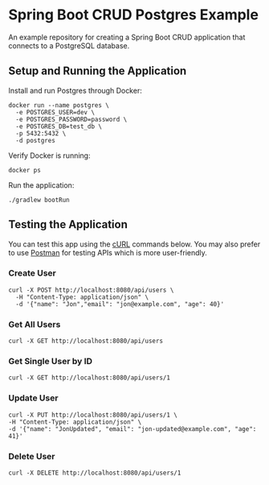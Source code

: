 # Spring Boot CRUD Postgres Example

An example repository for creating a Spring Boot CRUD application that connects to a PostgreSQL database.

## Setup and Running the Application

Install and run Postgres through Docker:

```shell
docker run --name postgres \
  -e POSTGRES_USER=dev \
  -e POSTGRES_PASSWORD=password \
  -e POSTGRES_DB=test_db \
  -p 5432:5432 \
  -d postgres
```

Verify Docker is running:

```shell
docker ps
```

Run the application:

```shell
./gradlew bootRun
```

## Testing the Application

You can test this app using the [cURL](https://en.wikipedia.org/wiki/CURL) commands below. You may also prefer to use [Postman](https://www.postman.com/) for
testing APIs which is more user-friendly.

### Create User

```shell
curl -X POST http://localhost:8080/api/users \
  -H "Content-Type: application/json" \
  -d '{"name": "Jon","email": "jon@example.com", "age": 40}'
```

### Get All Users

```shell
curl -X GET http://localhost:8080/api/users
```

### Get Single User by ID

```shell
curl -X GET http://localhost:8080/api/users/1
```

### Update User

```shell
curl -X PUT http://localhost:8080/api/users/1 \
-H "Content-Type: application/json" \
-d '{"name": "JonUpdated", "email": "jon-updated@example.com", "age": 41}'
```

### Delete User

```shell
curl -X DELETE http://localhost:8080/api/users/1
```